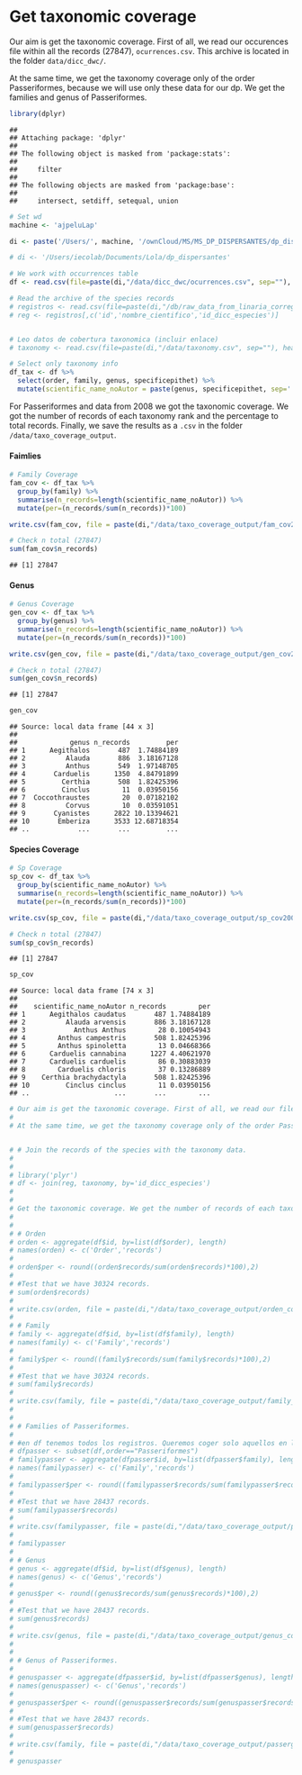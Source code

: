Get taxonomic coverage
======================

Our aim is get the taxonomic coverage. First of all, we read our occurences file within all the records (27847), `ocurrences.csv`. This archive is located in the folder `data/dicc_dwc/`.

At the same time, we get the taxonomy coverage only of the order Passeriformes, because we will use only these data for our dp. We get the families and genus of Passeriformes.

``` r
library(dplyr) 
```

    ## 
    ## Attaching package: 'dplyr'
    ## 
    ## The following object is masked from 'package:stats':
    ## 
    ##     filter
    ## 
    ## The following objects are masked from 'package:base':
    ## 
    ##     intersect, setdiff, setequal, union

``` r
# Set wd 
machine <- 'ajpeluLap'

di <- paste('/Users/', machine, '/ownCloud/MS/MS_DP_DISPERSANTES/dp_dispersantes', sep='')

# di <- '/Users/iecolab/Documents/Lola/dp_dispersantes'

# We work with occurrences table 
df <- read.csv(file=paste(di,"/data/dicc_dwc/ocurrences.csv", sep=""), header=TRUE, sep=";")

# Read the archive of the species records
# registros <- read.csv(file=paste(di,"/db/raw_data_from_linaria_corregida.csv", sep=""), header=TRUE, sep=";")
# reg <- registros[,c('id','nombre_cientifico','id_dicc_especies')]


# Leo datos de cobertura taxonomica (incluir enlace)
# taxonomy <- read.csv(file=paste(di,"/data/taxonomy.csv", sep=""), header=TRUE, sep=",")

# Select only taxonomy info 
df_tax <- df %>% 
  select(order, family, genus, specificepithet) %>%
  mutate(scientific_name_noAutor = paste(genus, specificepithet, sep=' '))
```

For Passeriformes and data from 2008 we got the taxonomic coverage. We got the number of records of each taxonomy rank and the percentage to total records. Finally, we save the results as a `.csv` in the folder `/data/taxo_coverage_output`.

#### Faimlies

``` r
# Family Coverage
fam_cov <- df_tax %>% 
  group_by(family) %>% 
  summarise(n_records=length(scientific_name_noAutor)) %>%
  mutate(per=(n_records/sum(n_records))*100)

write.csv(fam_cov, file = paste(di,"/data/taxo_coverage_output/fam_cov2008.csv", sep=""), row.names=FALSE, quote= FALSE)

# Check n total (27847)
sum(fam_cov$n_records)
```

    ## [1] 27847

#### Genus

``` r
# Genus Coverage
gen_cov <- df_tax %>% 
  group_by(genus) %>% 
  summarise(n_records=length(scientific_name_noAutor)) %>%
  mutate(per=(n_records/sum(n_records))*100)

write.csv(gen_cov, file = paste(di,"/data/taxo_coverage_output/gen_cov2008.csv", sep=""), row.names=FALSE, quote= FALSE)

# Check n total (27847)
sum(gen_cov$n_records)
```

    ## [1] 27847

``` r
gen_cov
```

    ## Source: local data frame [44 x 3]
    ## 
    ##             genus n_records         per
    ## 1      Aegithalos       487  1.74884189
    ## 2          Alauda       886  3.18167128
    ## 3          Anthus       549  1.97148705
    ## 4       Carduelis      1350  4.84791899
    ## 5         Certhia       508  1.82425396
    ## 6         Cinclus        11  0.03950156
    ## 7  Coccothraustes        20  0.07182102
    ## 8          Corvus        10  0.03591051
    ## 9       Cyanistes      2822 10.13394621
    ## 10       Emberiza      3533 12.68718354
    ## ..            ...       ...         ...

#### Species Coverage

``` r
# Sp Coverage
sp_cov <- df_tax %>% 
  group_by(scientific_name_noAutor) %>% 
  summarise(n_records=length(scientific_name_noAutor)) %>%
  mutate(per=(n_records/sum(n_records))*100)

write.csv(sp_cov, file = paste(di,"/data/taxo_coverage_output/sp_cov2008.csv", sep=""), row.names=FALSE, quote= FALSE)

# Check n total (27847)
sum(sp_cov$n_records)
```

    ## [1] 27847

``` r
sp_cov
```

    ## Source: local data frame [74 x 3]
    ## 
    ##    scientific_name_noAutor n_records        per
    ## 1      Aegithalos caudatus       487 1.74884189
    ## 2          Alauda arvensis       886 3.18167128
    ## 3            Anthus Anthus        28 0.10054943
    ## 4        Anthus campestris       508 1.82425396
    ## 5        Anthus spinoletta        13 0.04668366
    ## 6      Carduelis cannabina      1227 4.40621970
    ## 7      Carduelis carduelis        86 0.30883039
    ## 8        Carduelis chloris        37 0.13286889
    ## 9    Certhia brachydactyla       508 1.82425396
    ## 10         Cinclus cinclus        11 0.03950156
    ## ..                     ...       ...        ...

``` r
# Our aim is get the taxonomic coverage. First of all, we read our file within all the records (30324), `raw_data_from_linaria_corregida.csv`. This archive is located in the folder `db`. Then, we select the 'id', 'nombre_cientifico' and 'id_dicc_especies' variables.
# 
# At the same time, we get the taxonomy coverage only of the order Passeriformes, because we will use only these data for our dp. We get the families and genus of Passeriformes. 


# # Join the records of the species with the taxonomy data. 
# 
# 
# library('plyr')
# df <- join(reg, taxonomy, by='id_dicc_especies')
# 
# 
# Get the taxonomic coverage. We get the number of records of each taxonomy rank and the percentage to total records. Finally, we save the results as a `.csv` in the folder `/data/taxo_coverage_output`.
# 
# 
# # Orden
# orden <- aggregate(df$id, by=list(df$order), length)
# names(orden) <- c('Order','records')
# 
# orden$per <- round((orden$records/sum(orden$records)*100),2)
# 
# #Test that we have 30324 records. 
# sum(orden$records)
#               
# write.csv(orden, file = paste(di,"/data/taxo_coverage_output/orden_cov.csv", sep=""), row.names=FALSE, quote= FALSE)
# 
# # Family
# family <- aggregate(df$id, by=list(df$family), length)
# names(family) <- c('Family','records')
# 
# family$per <- round((family$records/sum(family$records)*100),2)
# 
# #Test that we have 30324 records. 
# sum(family$records)
#               
# write.csv(family, file = paste(di,"/data/taxo_coverage_output/family_cov.csv", sep=""), row.names=FALSE, quote= FALSE)
# 
# 
# # Families of Passeriformes. 
# 
# #en df tenemos todos los registros. Queremos coger solo aquellos en los que el orden sea passeriformes. 
# dfpasser <- subset(df,order=="Passeriformes")
# familypasser <- aggregate(dfpasser$id, by=list(dfpasser$family), length)
# names(familypasser) <- c('Family','records')
# 
# familypasser$per <- round((familypasser$records/sum(familypasser$records)*100),2)
# 
# #Test that we have 28437 records. 
# sum(familypasser$records)
#               
# write.csv(familypasser, file = paste(di,"/data/taxo_coverage_output/passerfamily_cov.csv", sep=""), row.names=FALSE, quote= FALSE)
# 
# familypasser 
# 
# # Genus
# genus <- aggregate(df$id, by=list(df$genus), length)
# names(genus) <- c('Genus','records')
# 
# genus$per <- round((genus$records/sum(genus$records)*100),2)
# 
# #Test that we have 28437 records. 
# sum(genus$records)
#               
# write.csv(genus, file = paste(di,"/data/taxo_coverage_output/genus_cov.csv", sep=""), row.names=FALSE, quote= FALSE, sep="")
# 
# 
# # Genus of Passeriformes. 
# 
# genuspasser <- aggregate(dfpasser$id, by=list(dfpasser$genus), length)
# names(genuspasser) <- c('Genus','records')
# 
# genuspasser$per <- round((genuspasser$records/sum(genuspasser$records)*100),2)
# 
# #Test that we have 28437 records. 
# sum(genuspasser$records)
#               
# write.csv(family, file = paste(di,"/data/taxo_coverage_output/passergenus_cov.csv", sep=""), row.names=FALSE, quote= FALSE)
# 
# genuspasser 
```
